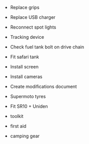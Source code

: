 * Replace grips

* Replace USB charger

* Reconnect spot lights

* Tracking device

* Check fuel tank bolt on drive chain

* Fit safari tank

* Install screen

* Install cameras

* Create modifications document

* Supermoto tyres

* Fit SR10 + Uniden

* toolkit

* first aid

* camping gear

